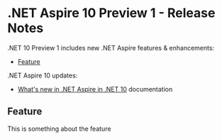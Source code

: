 # .NET Aspire 10 Preview 1 - Release Notes

.NET 10 Preview 1 includes new .NET Aspire features & enhancements:

- [Feature](#feature)

.NET Aspire 10 updates:

- [What's new in .NET Aspire in .NET 10](https://learn.microsoft.com/dotnet/aspire/whats-new/dotnet-aspire-10) documentation


## Feature

This is something about the feature

